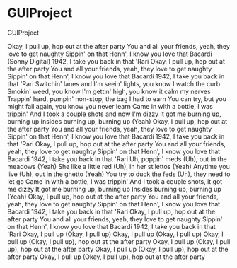 # GUIProject
GUIProject

Okay, I pull up, hop out at the after party
You and all your friends, yeah, they love to get naughty
Sippin' on that Henn', I know you love that Bacardi (Sonny Digital)
1942, I take you back in that 'Rari
Okay, I pull up, hop out at the after party
You and all your friends, yeah, they love to get naughty
Sippin' on that Henn', I know you love that Bacardi
1942, I take you back in that 'Rari
Switchin' lanes and I'm seein' lights, you know I watch the curb
Smokin' weed, you know I'm gettin' high, you know it calm my nerves
Trappin' hard, pumpin' non-stop, the bag I had to earn
You can try, but you might fail again, you know you never learn
Came in with a bottle, I was trippin'
And I took a couple shots and now I'm dizzy
It got me burning up, burning up
Insides burning up, burning up (Yeah)
Okay, I pull up, hop out at the after party
You and all your friends, yeah, they love to get naughty
Sippin' on that Henn', I know you love that Bacardi
1942, I take you back in that 'Rari
Okay, I pull up, hop out at the after party
You and all your friends, yeah, they love to get naughty
Sippin' on that Henn', I know you love that Bacardi
1942, I take you back in that 'Rari
Uh, poppin' meds (Uh), out in the meadows (Yeah)
She like a little red (Uh), in her stilettos (Yeah)
Anytime you live (Uh), out in the ghetto (Yeah)
You try to duck the feds (Uh), they need to let go
Came in with a bottle, I was trippin'
And I took a couple shots, it got me dizzy
It got me burning up, burning up
Insides burning up, burning up (Yeah)
Okay, I pull up, hop out at the after party
You and all your friends, yeah, they love to get naughty
Sippin' on that Henn', I know you love that Bacardi
1942, I take you back in that 'Rari
Okay, I pull up, hop out at the after party
You and all your friends, yeah, they love to get naughty
Sippin' on that Henn', I know you love that Bacardi
1942, I take you back in that 'Rari
Okay, I pull up (Okay, I pull up)
Okay, I pull up (Okay, I pull up)
Okay, I pull up (Okay, I pull up), hop out at the after party
Okay, I pull up (Okay, I pull up), hop out at the after party
Okay, I pull up (Okay, I pull up), hop out at the after party
Okay, I pull up (Okay, I pull up), hop out at the after party
